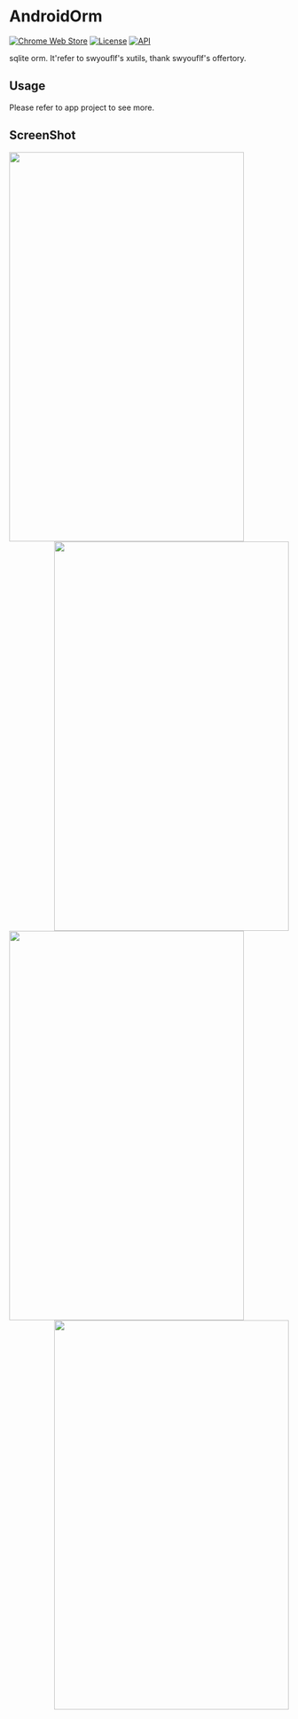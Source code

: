 # AndroidOrm
[![Chrome Web Store](https://img.shields.io/chrome-web-store/stars/nimelepbpejjlbmoobocpfnjhihnpked.svg)]()
[![License](http://img.shields.io/badge/License-Apache%202.0-blue.svg?style=flat-square)](http://www.apache.org/licenses/LICENSE-2.0)
[![API](https://img.shields.io/badge/API-15%2B-blue.svg?style=flat-square)](https://developer.android.com/about/versions/android-4.2.2.html)

sqlite orm.
It'refer to swyouflf's xutils, thank swyouflf's offertory.

## Usage

Please refer to app project to see more.

## ScreenShot

<div>    
<img align="left" src="http://7xsap2.com1.z0.glb.clouddn.com/dblite_add.png" width = "423" height = "702" />
<img align="right" src="http://7xsap2.com1.z0.glb.clouddn.com/dblite_delete.png" width = "423" height = "702" />
</div>
<div>    
<img align="left" src="http://7xsap2.com1.z0.glb.clouddn.com/dblite_update.png" width = "423" height = "702"  />
<img align="right" src="http://7xsap2.com1.z0.glb.clouddn.com/dblite_query.png" width = "423" height = "702" />
</div>
